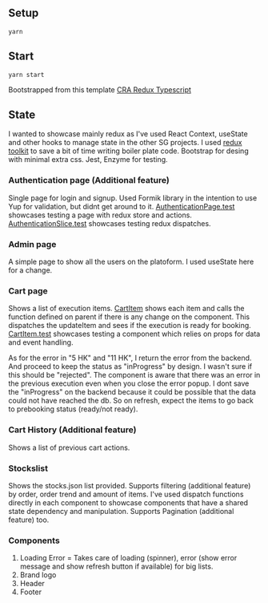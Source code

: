 ## Setup

`yarn`

## Start

`yarn start`

Bootstrapped from this template [CRA Redux Typescript](https://github.com/reduxjs/cra-template-redux-typescript)

## State

I wanted to showcase mainly redux as I've used React Context, useState and other hooks to manage state in the other SG projects. I used [redux toolkit](https://github.com/reduxjs/redux-toolkit) to save a bit of time writing boiler plate code. Bootstrap for desing with minimal extra css. Jest, Enzyme for testing. 

### Authentication page (Additional feature)

Single page for login and signup. Used Formik library in the intention to use Yup for validation, but didnt get around to it. [AuthenticationPage.test](stonkgen-app/src/features/authentication/AuthenticationPage.test.tsx) showcases testing a page with redux store and actions. [AuthenticationSlice.test](stonkgen-app/src/features/authentication/AuthenticationSlice.test.ts) showcases testing redux dispatches. 

### Admin page

A simple page to show all the users on the platoform. I used useState here for a change. 

### Cart page

Shows a list of execution items. [CartItem](stonkgen-app/src/features/cart/CartItem.tsx) shows each item and calls the function defined on parent if there is any change on the component. This dispatches the updateItem and sees if the execution is ready for booking. [CartItem.test](stonkgen-app/src/features/cart/CartItem.test.tsx) showcases testing a component which relies on props for data and event handling.

As for the error in "5 HK" and "11 HK", I return the error from the backend. And proceed to keep the status as "inProgress" by design. I wasn't sure if this should be "rejected". The component is aware that there was an error in the previous execution even when you close the error popup. I dont save the "inProgress" on the backend because it could be possible that the data could not have reached the db. So on refresh, expect the items to go back to prebooking status (ready/not ready).

### Cart History (Additional feature)

 Shows a list of previous cart actions. 

 ### Stockslist
 
 Shows the stocks.json list provided. Supports filtering (additional feature) by order, order trend and amount of items. I've used dispatch functions directly in each component to showcase components that have a shared state dependency and manipulation. Supports Pagination (additional feature) too.


### Components


1. Loading Error = Takes care of loading (spinner), error (show error message and show refresh button if available) for big lists.
2. Brand logo
3. Header
4. Footer



